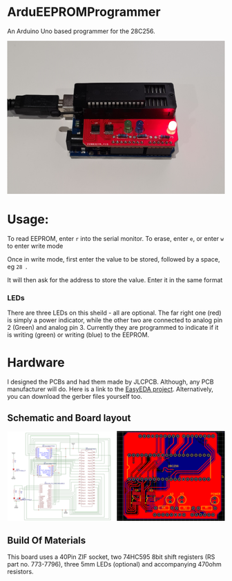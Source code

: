 # ArduEEPROMProgrammer
An Arduino Uno based programmer for the 28C256.

![alt text](https://raw.githubusercontent.com/matty0005/ArduEEPROMProgrammer/master/ArduEEPROMProgrammer.jpg)

# Usage:
To read EEPROM, enter `r` into the serial monitor.
To erase, enter `e`, or enter `w` to enter write mode

Once in write mode, first enter the value to be stored, followed by a space, eg `28 `.

It will then ask for the address to store the value. Enter it in the same format

### LEDs
There are three LEDs on this sheild - all are optional. The far right one (red) is simply a power indicator, while the other two are connected to analog pin 2 (Green) and analog pin 3. Currently they are programmed to indicate if it is writing (green) or writing (blue) to the EEPROM.


# Hardware
I designed the PCBs and had them made by JLCPCB. Although, any PCB manufacturer will do.
Here is a link to the [EasyEDA project](https://easyeda.com/matty0005/ardueepromprogrammer). Alternatively, you can download the gerber files yourself too.
## Schematic and Board layout

![alt text](https://raw.githubusercontent.com/matty0005/ArduEEPROMProgrammer/master/SchematicAndBoard.png)

## Build Of Materials
This board uses a 40Pin ZIF socket, two 74HC595 8bit shift registers (RS part no. 773-7796), three 5mm LEDs (optional) and accompanying 470ohm resistors.
